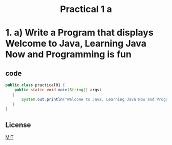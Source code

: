 <h1 align="center" style="margin-top: 0px;"> Practical 1 a </h1> 



# 1. 	a) Write a Program that displays Welcome to Java, Learning Java Now and  Programming is fun	


## code

```java
public class practical01 {
    public static void main(String[] args)
   {
       System.out.println("Welcome to Java, Learning Java Now and Programming is fun.");
   }
}
```

## License
[MIT](https://hiren14.github.io/java_lab_050/LICENSE)